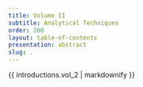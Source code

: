 ```yaml
---
title: Volume II
subtitle: Analytical Techniques
order: 200
layout: table-of-contents
presentation: abstract
slug: .
---
```


{{ introductions.vol_2 | markdownify }}